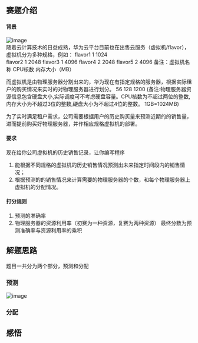 ## 赛题介绍
#### 背景
![image](https://github.com/yezhibo/2018-Huawei-CodeCraft/raw/master/picture/赛题描述图1.jpg)  
  随着云计算技术的日益成熟，华为云平台目前也在出售云服务（虚拟机/flavor），虚拟机分为多种规格，例如：
  flavor1 1 1024  
  flavor2 1 2048
  flavor3 1 4096
  flavor4 2 2048
  flavor5 2 4096
  备注：虚拟机名称 CPU核数 内存大小（MB）

  而虚拟机是由物理服务器分割出来的，华为现在有指定规格的服务器，根据实际租户的购买情况来实时的对物理服务器进行划分。
  56 128 1200
  (备注:物理服务器资源信息包含硬盘大小,实际调度可不考虑硬盘容量。CPU核数为不超过两位的整数,内存大小为不超过3位的整数,硬盘大小为不超过4位的整数。    1GB=1024MB)

  为了实时满足租户需求，公司需要根据用户的历史购买量来预测近期的的销售量，进而提前购买好物理服务器，并作相应规格虚拟机的部署。

#### 要求
  现在给你公司虚拟机的历史销售记录，让你编写程序
  1.  能根据不同规格的虚拟机的历史销售情况预测出未来指定时间段内的销售情况；
  2.  根据预测的的销售情况来计算需要的物理服务器的个数，和每个物理服务器上虚拟机的分配情况。
#### 打分规则
  1. 预测的准确率
  2. 物理服务器的资源利用率（初赛为一种资源，复赛为两种资源）
  最终分数为预测准确率与资源利用率的乘积

## 解题思路
  题目一共分为两个部分，预测和分配
### 预测
![image](https://github.com/yezhibo/2018-Huawei-CodeCraft/raw/master/picture/历史数据趋势.jpg)
### 分配

## 感悟
